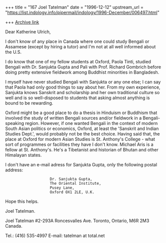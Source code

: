 +++
title = "167 Joel Tatelman"
date = "1996-12-12"
upstream_url = "https://list.indology.info/pipermail/indology/1996-December/006497.html"

+++
[Archive link](https://list.indology.info/pipermail/indology/1996-December/006497.html)

Dear Katherine Ulrich,

I don't know of any place in Canada where one could study Bengali or 
Assamese (except by hiring a tutor) and I'm not at all well informed 
about the U.S.

I do know that one of my fellow students at Oxford, Paola Tinti, studied 
Bengali with Dr. Sanjukta Gupta and Pali with Prof. Richard Gombrich 
before doing pretty extensive fieldwork among Buddhist minorities in 
Bangladesh.

I myself have never studied Bengali with Sanjukta or any one else; I can 
say that Paola had only good things to say about her. From my own 
experience, Sanjukta knows Sanskrit and scholarship and her own 
traditional culture so well and is so well-disposed to students that 
asking almost anything is bound to be rewarding. 

Oxford might be a good place to do a thesis in Hinduism or Buddhism that 
involved the study of written Bengali sources and/or fieldwork in a 
Bengali-speaking region. However, if one wanted Bengali in the context of 
modern South Asian politics or economics, Oxford, at least the 'Sanskrit 
and Indian Studies Dept.', would probably not be the best choice. Having 
said that, the place at Oxford for modern Asian Studies is St. Anthony's 
College - what sort of programmes or facilities they have I don't know. 
Michael Aris is a fellow at St. Anthony's. He's a Tibetanist and 
historian of Bhutan and other Himalayan states.

I don't have an e-mail adress for Sanjukta Gupta, only the following 
postal address:

                        Dr. Sanjukta Gupta,
                        The Oriental Institute,
                        Pusey Lane,
                        Oxford OX1 2LE, U.K.

Hope this helps.

Joel Tatelman.

Joel Tatelman
#2-293A Roncesvalles Ave.
Toronto, Ontario,
M6R 2M3 Canada.

Tel.: (416) 535-4997
E-mail: tatelman at total.net





